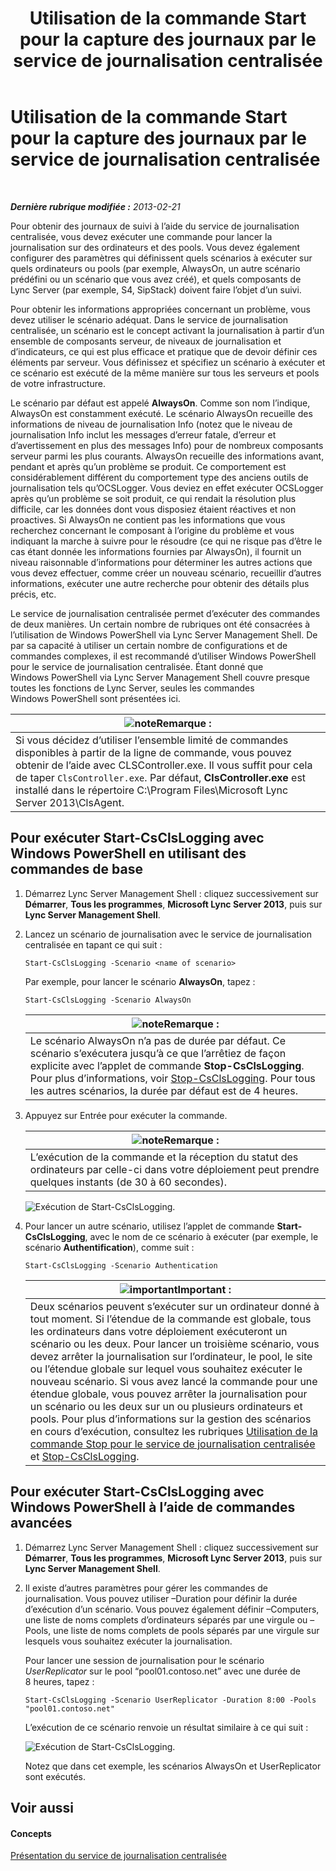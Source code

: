 ﻿---
title: Utilisation de la commande Start pour la capture des journaux par le service de journalisation centralisée
TOCTitle: Utilisation de la commande Start pour la capture des journaux par le service de journalisation centralisée
ms:assetid: 0512b9ce-7f5b-48eb-a79e-f3498bacf2de
ms:mtpsurl: https://technet.microsoft.com/fr-fr/library/JJ687958(v=OCS.15)
ms:contentKeyID: 49891218
ms.date: 05/20/2016
mtps_version: v=OCS.15
ms.translationtype: HT
---

# Utilisation de la commande Start pour la capture des journaux par le service de journalisation centralisée

 

_**Dernière rubrique modifiée :** 2013-02-21_

Pour obtenir des journaux de suivi à l’aide du service de journalisation centralisée, vous devez exécuter une commande pour lancer la journalisation sur des ordinateurs et des pools. Vous devez également configurer des paramètres qui définissent quels scénarios à exécuter sur quels ordinateurs ou pools (par exemple, AlwaysOn, un autre scénario prédéfini ou un scénario que vous avez créé), et quels composants de Lync Server (par exemple, S4, SipStack) doivent faire l’objet d’un suivi.

Pour obtenir les informations appropriées concernant un problème, vous devez utiliser le scénario adéquat. Dans le service de journalisation centralisée, un scénario est le concept activant la journalisation à partir d’un ensemble de composants serveur, de niveaux de journalisation et d’indicateurs, ce qui est plus efficace et pratique que de devoir définir ces éléments par serveur. Vous définissez et spécifiez un scénario à exécuter et ce scénario est exécuté de la même manière sur tous les serveurs et pools de votre infrastructure.

Le scénario par défaut est appelé **AlwaysOn**. Comme son nom l’indique, AlwaysOn est constamment exécuté. Le scénario AlwaysOn recueille des informations de niveau de journalisation Info (notez que le niveau de journalisation Info inclut les messages d’erreur fatale, d’erreur et d’avertissement en plus des messages Info) pour de nombreux composants serveur parmi les plus courants. AlwaysOn recueille des informations avant, pendant et après qu’un problème se produit. Ce comportement est considérablement différent du comportement type des anciens outils de journalisation tels qu’OCSLogger. Vous deviez en effet exécuter OCSLogger après qu’un problème se soit produit, ce qui rendait la résolution plus difficile, car les données dont vous disposiez étaient réactives et non proactives. Si AlwaysOn ne contient pas les informations que vous recherchez concernant le composant à l’origine du problème et vous indiquant la marche à suivre pour le résoudre (ce qui ne risque pas d’être le cas étant donnée les informations fournies par AlwaysOn), il fournit un niveau raisonnable d’informations pour déterminer les autres actions que vous devez effectuer, comme créer un nouveau scénario, recueillir d’autres informations, exécuter une autre recherche pour obtenir des détails plus précis, etc.

Le service de journalisation centralisée permet d’exécuter des commandes de deux manières. Un certain nombre de rubriques ont été consacrées à l’utilisation de Windows PowerShell via Lync Server Management Shell. De par sa capacité à utiliser un certain nombre de configurations et de commandes complexes, il est recommandé d’utiliser Windows PowerShell pour le service de journalisation centralisée. Étant donné que Windows PowerShell via Lync Server Management Shell couvre presque toutes les fonctions de Lync Server, seules les commandes Windows PowerShell sont présentées ici.

<table>
<thead>
<tr class="header">
<th><img src="images/Gg398920.note(OCS.15).gif" title="note" alt="note" />Remarque :</th>
</tr>
</thead>
<tbody>
<tr class="odd">
<td>Si vous décidez d’utiliser l’ensemble limité de commandes disponibles à partir de la ligne de commande, vous pouvez obtenir de l’aide avec CLSController.exe. Il vous suffit pour cela de taper <code>ClsController.exe</code>. Par défaut, <strong>ClsController.exe</strong> est installé dans le répertoire C:\Program Files\Microsoft Lync Server 2013\ClsAgent.</td>
</tr>
</tbody>
</table>


## Pour exécuter Start-CsClsLogging avec Windows PowerShell en utilisant des commandes de base

1.  Démarrez Lync Server Management Shell : cliquez successivement sur **Démarrer**, **Tous les programmes**, **Microsoft Lync Server 2013**, puis sur **Lync Server Management Shell**.

2.  Lancez un scénario de journalisation avec le service de journalisation centralisée en tapant ce qui suit :
    
        Start-CsClsLogging -Scenario <name of scenario>
    
    Par exemple, pour lancer le scénario **AlwaysOn**, tapez :
    
        Start-CsClsLogging -Scenario AlwaysOn
    
    <table>
    <thead>
    <tr class="header">
    <th><img src="images/Gg398920.note(OCS.15).gif" title="note" alt="note" />Remarque :</th>
    </tr>
    </thead>
    <tbody>
    <tr class="odd">
    <td>Le scénario AlwaysOn n’a pas de durée par défaut. Ce scénario s’exécutera jusqu’à ce que l’arrêtiez de façon explicite avec l’applet de commande <strong>Stop-CsClsLogging</strong>. Pour plus d’informations, voir <a href="https://docs.microsoft.com/en-us/powershell/module/skype/Stop-CsClsLogging">Stop-CsClsLogging</a>. Pour tous les autres scénarios, la durée par défaut est de 4 heures.</td>
    </tr>
    </tbody>
    </table>


3.  Appuyez sur Entrée pour exécuter la commande.
    
    <table>
    <thead>
    <tr class="header">
    <th><img src="images/Gg398920.note(OCS.15).gif" title="note" alt="note" />Remarque :</th>
    </tr>
    </thead>
    <tbody>
    <tr class="odd">
    <td>L’exécution de la commande et la réception du statut des ordinateurs par celle-ci dans votre déploiement peut prendre quelques instants (de 30 à 60 secondes).</td>
    </tr>
    </tbody>
    </table>
    
    ![Exécution de Start-CsClsLogging.](images/JJ687958.c5be7413-8cef-4de7-9712-944d20cc2fa4(OCS.15).jpg "Exécution de Start-CsClsLogging.")

4.  Pour lancer un autre scénario, utilisez l’applet de commande **Start-CsClsLogging**, avec le nom de ce scénario à exécuter (par exemple, le scénario **Authentification**), comme suit :
    
        Start-CsClsLogging -Scenario Authentication
    
    <table>
    <thead>
    <tr class="header">
    <th><img src="images/Gg425917.important(OCS.15).gif" title="important" alt="important" />Important :</th>
    </tr>
    </thead>
    <tbody>
    <tr class="odd">
    <td>Deux scénarios peuvent s’exécuter sur un ordinateur donné à tout moment. Si l’étendue de la commande est globale, tous les ordinateurs dans votre déploiement exécuteront un scénario ou les deux. Pour lancer un troisième scénario, vous devez arrêter la journalisation sur l’ordinateur, le pool, le site ou l’étendue globale sur lequel vous souhaitez exécuter le nouveau scénario. Si vous avez lancé la commande pour une étendue globale, vous pouvez arrêter la journalisation pour un scénario ou les deux sur un ou plusieurs ordinateurs et pools. Pour plus d’informations sur la gestion des scénarios en cours d’exécution, consultez les rubriques <a href="lync-server-2013-using-stop-for-the-centralized-logging-service.md">Utilisation de la commande Stop pour le service de journalisation centralisée</a> et <a href="https://docs.microsoft.com/en-us/powershell/module/skype/Stop-CsClsLogging">Stop-CsClsLogging</a>.</td>
    </tr>
    </tbody>
    </table>


## Pour exécuter Start-CsClsLogging avec Windows PowerShell à l’aide de commandes avancées

1.  Démarrez Lync Server Management Shell : cliquez successivement sur **Démarrer**, **Tous les programmes**, **Microsoft Lync Server 2013**, puis sur **Lync Server Management Shell**.

2.  Il existe d’autres paramètres pour gérer les commandes de journalisation. Vous pouvez utiliser –Duration pour définir la durée d’exécution d’un scénario. Vous pouvez également définir –Computers, une liste de noms complets d’ordinateurs séparés par une virgule ou –Pools, une liste de noms complets de pools séparés par une virgule sur lesquels vous souhaitez exécuter la journalisation.
    
    Pour lancer une session de journalisation pour le scénario *UserReplicator* sur le pool “pool01.contoso.net” avec une durée de 8 heures, tapez :
    
        Start-CsClsLogging -Scenario UserReplicator -Duration 8:00 -Pools "pool01.contoso.net"
    
    L’exécution de ce scénario renvoie un résultat similaire à ce qui suit :
    
    ![Exécution de Start-CsClsLogging.](images/JJ687958.399f0c2e-c08c-40ab-b6c6-381dddc12fe9(OCS.15).jpg "Exécution de Start-CsClsLogging.")
    
    Notez que dans cet exemple, les scénarios AlwaysOn et UserReplicator sont exécutés.

## Voir aussi

#### Concepts

[Présentation du service de journalisation centralisée](lync-server-2013-overview-of-the-centralized-logging-service.md)


